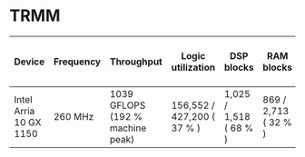# TRMM

| Device | Frequency | Throughput | Logic utilization | DSP blocks | RAM blocks | Efficiency | Matrix and vector Size | Device compiler |
| ------ | --------- | ---------- | ----------------- | ---------- | ---------- | -----------| ----------- | --------------- |
| Intel Arria 10 GX 1150 | 260 MHz | 1039 GFLOPS (192 % machine peak) | 156,552 / 427,200 ( 37 % ) | 1,025 / 1,518 ( 68 % ) | 869 / 2,713 ( 32 % ) | 96 % efficiency | A(4K,4K) * B(4K,4K)  | aoc 19.4.0 (on s005-n004) |
